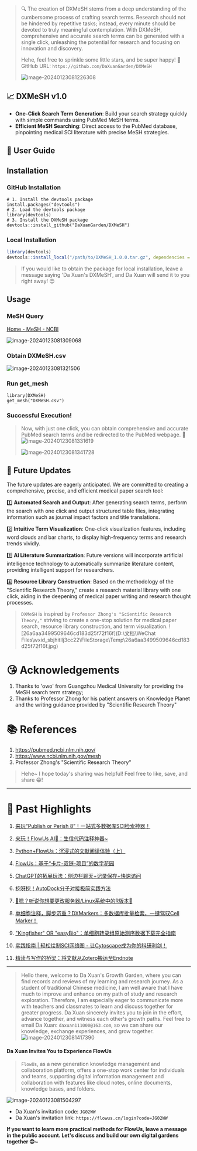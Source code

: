> 🔍 The creation of DXMeSH stems from a deep understanding of the cumbersome process of crafting search terms. Research should not be hindered by repetitive tasks; instead, every minute should be devoted to truly meaningful contemplation. With DXMeSH, comprehensive and accurate search terms can be generated with a single click, unleashing the potential for research and focusing on innovation and discovery.
>
> Hehe, feel free to sprinkle some little stars, and be super happy! 🤩
> GitHub URL: `https://github.com/DaXuanGarden/DXMeSH`
>
> ![image-20240123081226308](C:\Users\32022\AppData\Roaming\Typora\typora-user-images\image-20240123081226308.png)

## 📈 DXMeSH v1.0
- **One-Click Search Term Generation**: Build your search strategy quickly with simple commands using PubMed MeSH terms.
- **Efficient MeSH Searching**: Direct access to the PubMed database, pinpointing medical SCI literature with precise MeSH strategies.
## 🎯 User Guide

## Installation

### GitHub Installation
```
# 1. Install the devtools package
install.packages("devtools")
# 2. Load the devtools package
library(devtools)
# 3. Install the DXMeSH package
devtools::install_github("DaXuanGarden/DXMeSH")
```

### Local Installation
```R
library(devtools)
devtools::install_local("/path/to/DXMeSH_1.0.0.tar.gz", dependencies = TRUE, upgrade = FALSE)
```
> If you would like to obtain the package for local installation, leave a message saying 'Da Xuan's DXMeSH', and Da Xuan will send it to you right away! 😊

## Usage
### MeSH Query
[Home - MeSH - NCBI](https://www.ncbi.nlm.nih.gov/mesh)

![image-20240123081309068](C:\Users\32022\AppData\Roaming\Typora\typora-user-images\image-20240123081309068.png)

### Obtain DXMeSH.csv
![image-20240123081321506](C:\Users\32022\AppData\Roaming\Typora\typora-user-images\image-20240123081321506.png)
### Run get_mesh
```
library(DXMeSH)
get_mesh("DXMeSH.csv")
```
### Successful Execution!
> Now, with just one click, you can obtain comprehensive and accurate PubMed search terms and be redirected to the PubMed webpage. 🎉
![image-20240123081331619](C:\Users\32022\AppData\Roaming\Typora\typora-user-images\image-20240123081331619.png)
>
>![image-20240123081341728](C:\Users\32022\AppData\Roaming\Typora\typora-user-images\image-20240123081341728.png)

## 🐾 Future Updates
The future updates are eagerly anticipated. We are committed to creating a comprehensive, precise, and efficient medical paper search tool:

1️⃣ **Automated Search and Output**: After generating search terms, perform the search with one click and output structured table files, integrating information such as journal impact factors and title translations.

2️⃣ **Intuitive Term Visualization**: One-click visualization features, including word clouds and bar charts, to display high-frequency terms and research trends vividly.

3️⃣ **AI Literature Summarization**: Future versions will incorporate artificial intelligence technology to automatically summarize literature content, providing intelligent support for researchers.

4️⃣ **Resource Library Construction**: Based on the methodology of the "Scientific Research Theory," create a research material library with one click, aiding in the deepening of medical paper writing and research thought processes.


> `DXMeSH` is inspired by `Professor Zhong's "Scientific Research Theory,"` striving to create a one-stop solution for medical paper search, resource library construction, and term visualization.
![26a6aa3499509646cd183d25f72f16f](D:\文档\WeChat Files\wxid_sbjhitllj3cc22\FileStorage\Temp\26a6aa3499509646cd183d25f72f16f.jpg)

# 😘 Acknowledgements
1. Thanks to 'owo' from Guangzhou Medical University for providing the MeSH search term strategy;
2. Thanks to Professor Zhong for his patient answers on Knowledge Planet and the writing guidance provided by "Scientific Research Theory"

# 📚 References

1. https://pubmed.ncbi.nlm.nih.gov/
2. https://www.ncbi.nlm.nih.gov/mesh
3. Professor Zhong's "Scientific Research Theory"

> Hehe~ I hope today's sharing was helpful! Feel free to like, save, and share 😁!
---

# 🎉 Past Highlights

1. [来玩“Publish or Perish 8”！一站式多数据库SCI检索神器！](https://mp.weixin.qq.com/s/c2QTdHM1oiZO4WKhI4JYwA)

2. [来玩！FlowUs AI🤖：生信代码注释神器~](https://mp.weixin.qq.com/s/Cq-qyDWVH3jfCs9GHcfD_A)

3. [Python+FlowUs：沉浸式的文献阅读体验（上）](https://mp.weixin.qq.com/s/u4ZVW03U9UGvUGSPndnpKw)

4. [FlowUs：基于“卡片-双链-项目”的数字花园](https://mp.weixin.qq.com/s/TCW87DHmitlt9CVV9-WZaw)

5. [ChatGPT的拓展玩法：侧边栏聊天+记录保存+快速访问](https://mp.weixin.qq.com/s?__biz=Mzg4NTgyODM0Ng==&mid=2247483842&idx=1&sn=a4daf9b528144d373b0cfb65293ebde9&chksm=cfa3be57f8d4374102533b2ce15c37cd49541d05e887dddbcff53619a289358ad6073334c4df&token=665025671&lang=zh_CN#rd)

6. [挖呀挖！AutoDock分子对接极简实践方法](https://mp.weixin.qq.com/s?__biz=Mzg4NTgyODM0Ng==&mid=2247483955&idx=1&sn=7b1271f049db4ba8700c0f6c5c4e9d7b&chksm=cfa3bda6f8d434b0c7bf06673d1288048017a09fc6912c175f89cef35dc242d4dc6a7a89b67e&token=1780878932&lang=zh_CN#rd)

7. [🎉嗯？听说你想要更改服务器/Linux系统中的R版本🐣](https://mp.weixin.qq.com/s?__biz=Mzg4NTgyODM0Ng==&mid=2247484005&idx=1&sn=e4c84edde7a28aec02f90b855e39fe4f&chksm=cfa3bdf0f8d434e664ffe5244cad1953bbd3bda728df843b59705aeab0e0e73f1ae80108649f&token=1780878932&lang=zh_CN#rd)

8. [单细胞注释，脚步沉重？DXMarkers：多数据库批量检索，一键驾驭Cell Marker！](https://mp.weixin.qq.com/s?__biz=Mzg4NTgyODM0Ng==&amp;mid=2247484096&amp;idx=1&amp;sn=090eab75d405b40e5e6283c77bc2523c&amp;chksm=cfa3bd55f8d434437598488b7d7b7aa1bf8ddab3b0245e5b81675d75233e2fb28064077962fe&token=1600352050&lang=zh_CN#rd)
9. ["Kingfisher" OR "easyBio"：单细胞转录组原始测序数据下载完全指南](https://mp.weixin.qq.com/s?__biz=Mzg4NTgyODM0Ng==&mid=2247484168&idx=1&sn=c530047f6f7bf6d5e82181c7e5240d3e&chksm=cfa3bc9df8d4358b19d334e040135422d6ca418d7ff671f98d464ea3b01d70bf414da0ed8e12&token=153066669&lang=zh_CN#rd)
10. [实践指南 | 轻松绘制SCI网络图 - 让Cytoscape成为你的科研利剑！](https://mp.weixin.qq.com/s?__biz=Mzg4NTgyODM0Ng==&mid=2247484181&idx=1&sn=1f6ac7c7d069ce1682136f6546401765&chksm=cfa3bc80f8d435969b5f26caffe0841c3158d54db71e7626e5c7cbe1230ed72066b50e564387&token=153066669&lang=zh_CN#rd)
11. [精读与写作的桥梁：将文献从Zotero搬运至Endnote](https://mp.weixin.qq.com/s?__biz=Mzg4NTgyODM0Ng==&mid=2247484223&idx=1&sn=4495ef5da03a9edf0f419baf397ad323&chksm=cfa3bcaaf8d435bcd41347d72675c46cb89bd1f222235c2f0afed3a40b92791930b1e17f9177&token=359264839&lang=zh_CN#rd)

---
> Hello there, welcome to Da Xuan's Growth Garden, where you can find records and reviews of my learning and research journey. As a student of traditional Chinese medicine, I am well aware that I have much to improve and enhance on my path of study and research exploration. Therefore, I am especially eager to communicate more with teachers and classmates to learn and discuss together for greater progress. Da Xuan sincerely invites you to join in the effort, advance together, and witness each other's growth paths. Feel free to email Da Xuan: `daxuan111000@163.com`, so we can share our knowledge, exchange experiences, and grow together. ![image-20240123081417390](C:\Users\32022\AppData\Roaming\Typora\typora-user-images\image-20240123081417390.png)

#### Da Xuan Invites You to Experience FlowUs
>`FlowUs`, as a new generation knowledge management and collaboration platform, offers a one-stop work center for individuals and teams, supporting digital information management and collaboration with features like cloud notes, online documents, knowledge bases, and folders.

![image-20240123081504297](C:\Users\32022\AppData\Roaming\Typora\typora-user-images\image-20240123081504297.png)

- Da Xuan's invitation code: `JG02WW`
- Da Xuan's invitation link: `https://flowus.cn/login?code=JG02WW`

**If you want to learn more practical methods for FlowUs, leave a message in the public account. Let's discuss and build our own digital gardens together 😊~**
